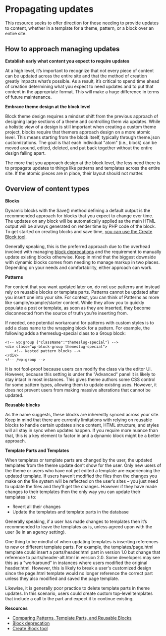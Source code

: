 # Propagating updates 

This resource seeks to offer direction for those needing to provide updates to content, whether in a template for a theme, pattern, or a block over an entire site. 

## How to approach managing updates

**Establish early what content you expect to require updates**

At a high level, it’s important to recognize that not every piece of content can be updated across the entire site and that the method of creation greatly impacts what’s possible. As a result, it’s critical to spend time ahead of creation determining what you expect to need updates and to put that content in the appropriate format. This will make a huge difference in terms of future maintenance. 

**Embrace theme design at the block level**

Block theme design requires a mindset shift from the previous approach of designing large sections of a theme and controlling them via updates. While a holistic view of a design is still important when creating a custom theme project, blocks require that themers approach design on a more atomic level. This means starting from the block itself, typically through theme.json customizations. The goal is that each individual "atom" (i.e., block) can be moved around, edited, deleted, and put back together without the entire design falling apart.

The more that you approach design at the block level, the less need there is to propagate updates to things like patterns and templates across the entire site. If the atomic pieces are in place, their layout should not matter.

## Overview of content types

**Blocks**

Dynamic blocks with the Save() method defining a default output is the recommended approach for blocks that you expect to change over time. The updates on any block will be automatically applied as the main HTML output will be always generated on render time by PHP code of the block. To get started on creating blocks and save time, [you can use the Create Block tool](https://developer.wordpress.org/block-editor/reference-guides/packages/packages-create-block/).

Generally speaking, this is the preferred approach due to the overhead involved with managing [block deprecations](https://developer.wordpress.org/block-editor/reference-guides/block-api/block-deprecation/) and the requirement to manually update existing blocks otherwise. Keep in mind that the biggest downside with dynamic blocks comes from needing to manage markup in two places. Depending on your needs and comfortability, either approach can work. 

**Patterns**

For content that you want updated later on, do not use patterns and instead rely on reusable blocks or template parts. Patterns cannot be updated after you insert one into your site. For context, you can think of Patterns as more like sample/example/starter content. While they allow you to quickly populate a post or template, as soon as they are inserted, they become disconnected from the source of truth you’re inserting from. 

If needed, one potential workaround for patterns with custom styles is to add a class name to the wrapping block for a pattern. For example, the following adds a themeslug-special class to a Group block:

```
<!-- wp:group {"className":"themeslug-special"} -->
<div class="wp-block-group themeslug-special">
	<!-- Nested pattern blocks -->
</div>
<!-- /wp:group -->
```

It is not fool-proof because users can modify the class via the editor UI.  However, because this setting is under the "Advanced" panel it is likely to stay intact in most instances. This gives theme authors some CSS control for some pattern types, allowing them to update existing uses. However, it does not prevent users from making massive alterations that cannot be updated. 

**Reusable blocks**

As the name suggests, these blocks are inherently synced across your site. Keep in mind that there are currently limitations with relying on reusable blocks to handle certain updates since content, HTML structure, and styles will all stay in sync when updates happen. If you require more nuance than that, this is a key element to factor in and a dynamic block might be a better approach.

**Template Parts and Templates**

When templates or template parts are changed by the user, the updated templates from the theme update don’t show for the user. Only new users of the theme or users who have not yet edited a template are experiencing the updated template. If users haven’t modified the files then the changes you make on the file system will be reflected on the user’s sites – you just need to update the files and they’ll get the changes. However if they have made changes to their templates then the only way you can update their templates is to:

- Revert all their changes
- Update the templates and template parts in the database

Generally speaking, if a user has made changes to templates then it’s recommended to leave the templates as is, unless agreed upon with the user (ie in an agency setting). 

One thing to be mindful of when updating templates is inserting references to new or different template parts.  For example, the templates/page.html template could insert a parts/header.html part in version 1.0 but change that reference to parts/header-alt.html in version 2.0.  Some developers may see this as a "workaround" in instances where users modified the original header.html.  However, this is likely to break a user's customized design since the page.html template would no longer reference the correct part unless they also modified and saved the page template.

Likewise, it is generally poor practice to delete template parts in theme updates.  In this scenario, users could create custom top-level templates that include a call to the part and expect it to continue existing.

**Resources**

- [Comparing Patterns, Template Parts, and Reusable Blocks](https://wordpress.org/support/article/comparing-patterns-template-parts-and-reusable-blocks/)
- [Block deprecation](https://developer.wordpress.org/block-editor/reference-guides/block-api/block-deprecation/)
- [Create Block tool](https://developer.wordpress.org/block-editor/reference-guides/packages/packages-create-block/)


